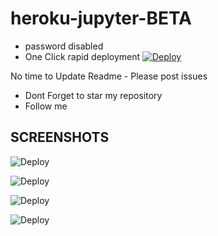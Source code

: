 # heroku-jupyter-BETA

* password disabled
* One Click rapid deployment
[![Deploy](https://www.herokucdn.com/deploy/button.svg)](https://dashboard.heroku.com/new?template=https://github.com/pingme998/y)

No time to Update Readme - Please post issues

* Dont Forget to star my repository
* Follow me


## SCREENSHOTS
![Deploy](https://raw.githubusercontent.com/developeranaz/Jupyter-Notebook-Server-Heroku/main/logo/jupyter-example-image-2.jpg)

![Deploy](https://raw.githubusercontent.com/developeranaz/Jupyter-Notebook-Server-Heroku/main/logo/jupyter-example-image-1.jpg)

![Deploy](https://raw.githubusercontent.com/developeranaz/Jupyter-Notebook-Server-Heroku/main/logo/jupyter-example-image-3.jpg)

![Deploy](https://raw.githubusercontent.com/developeranaz/Jupyter-Notebook-Server-Heroku/main/logo/jupyter-example-image-4.jpg)
